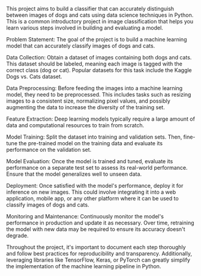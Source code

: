 
This project aims to build a classifier that can accurately distinguish between images of dogs and cats using data science techniques in Python. This is a common introductory project in image classification that helps you learn various steps involved in building and evaluating a model.

Problem Statement: The goal of the project is to build a machine learning model that can accurately classify images of dogs and cats.

Data Collection: Obtain a dataset of images containing both dogs and cats. This dataset should be labeled, meaning each image is tagged with the correct class (dog or cat). Popular datasets for this task include the Kaggle Dogs vs. Cats dataset.

Data Preprocessing: Before feeding the images into a machine learning model, they need to be preprocessed. This includes tasks such as resizing images to a consistent size, normalizing pixel values, and possibly augmenting the data to increase the diversity of the training set.

Feature Extraction: Deep learning models typically require a large amount of data and computational resources to train from scratch.

Model Training: Split the dataset into training and validation sets. Then, fine-tune the pre-trained model on the training data and evaluate its performance on the validation set.

Model Evaluation: Once the model is trained and tuned, evaluate its performance on a separate test set to assess its real-world performance. Ensure that the model generalizes well to unseen data.

Deployment: Once satisfied with the model's performance, deploy it for inference on new images. This could involve integrating it into a web application, mobile app, or any other platform where it can be used to classify images of dogs and cats.

Monitoring and Maintenance: Continuously monitor the model's performance in production and update it as necessary. Over time, retraining the model with new data may be required to ensure its accuracy doesn't degrade.

Throughout the project, it's important to document each step thoroughly and follow best practices for reproducibility and transparency. Additionally, leveraging libraries like TensorFlow, Keras, or PyTorch can greatly simplify the implementation of the machine learning pipeline in Python.
